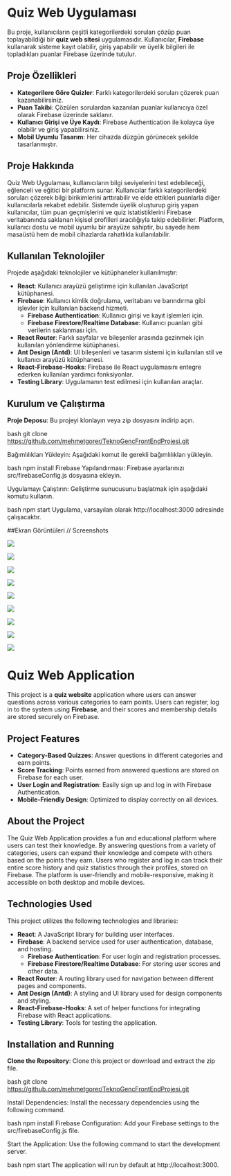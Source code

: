 # Quiz Web Uygulaması

Bu proje, kullanıcıların çeşitli kategorilerdeki soruları çözüp puan toplayabildiği bir **quiz web sitesi** uygulamasıdır. Kullanıcılar, **Firebase** kullanarak sisteme kayıt olabilir, giriş yapabilir ve üyelik bilgileri ile topladıkları puanlar Firebase üzerinde tutulur.

## Proje Özellikleri

- **Kategorilere Göre Quizler**: Farklı kategorilerdeki soruları çözerek puan kazanabilirsiniz.
- **Puan Takibi**: Çözülen sorulardan kazanılan puanlar kullanıcıya özel olarak Firebase üzerinde saklanır.
- **Kullanıcı Girişi ve Üye Kaydı**: Firebase Authentication ile kolayca üye olabilir ve giriş yapabilirsiniz.
- **Mobil Uyumlu Tasarım**: Her cihazda düzgün görünecek şekilde tasarlanmıştır.

## Proje Hakkında

Quiz Web Uygulaması, kullanıcıların bilgi seviyelerini test edebileceği, eğlenceli ve eğitici bir platform sunar. Kullanıcılar farklı kategorilerdeki soruları çözerek bilgi birikimlerini arttırabilir ve elde ettikleri puanlarla diğer kullanıcılarla rekabet edebilir. Sistemde üyelik oluşturup giriş yapan kullanıcılar, tüm puan geçmişlerini ve quiz istatistiklerini Firebase veritabanında saklanan kişisel profilleri aracılığıyla takip edebilirler. Platform, kullanıcı dostu ve mobil uyumlu bir arayüze sahiptir, bu sayede hem masaüstü hem de mobil cihazlarda rahatlıkla kullanılabilir.

## Kullanılan Teknolojiler

Projede aşağıdaki teknolojiler ve kütüphaneler kullanılmıştır:

- **React**: Kullanıcı arayüzü geliştirme için kullanılan JavaScript kütüphanesi.
- **Firebase**: Kullanıcı kimlik doğrulama, veritabanı ve barındırma gibi işlevler için kullanılan backend hizmeti.
  - **Firebase Authentication**: Kullanıcı girişi ve kayıt işlemleri için.
  - **Firebase Firestore/Realtime Database**: Kullanıcı puanları gibi verilerin saklanması için.
- **React Router**: Farklı sayfalar ve bileşenler arasında gezinmek için kullanılan yönlendirme kütüphanesi.
- **Ant Design (Antd)**: UI bileşenleri ve tasarım sistemi için kullanılan stil ve kullanıcı arayüzü kütüphanesi.
- **React-Firebase-Hooks**: Firebase ile React uygulamasını entegre ederken kullanılan yardımcı fonksiyonlar.
- **Testing Library**: Uygulamanın test edilmesi için kullanılan araçlar.

## Kurulum ve Çalıştırma

**Proje Deposu**: Bu projeyi klonlayın veya zip dosyasını indirip açın.

bash
git clone https://github.com/mehmetgorer/TeknoGencFrontEndProjesi.git

Bağımlılıkları Yükleyin: Aşağıdaki komut ile gerekli bağımlılıkları yükleyin.

bash
npm install
Firebase Yapılandırması: Firebase ayarlarınızı src/firebaseConfig.js dosyasına ekleyin.

Uygulamayı Çalıştırın: Geliştirme sunucusunu başlatmak için aşağıdaki komutu kullanın.

bash
npm start
Uygulama, varsayılan olarak http://localhost:3000 adresinde çalışacaktır.

##Ekran Görüntüleri // Screenshots


![](https://github.com/mehmetgorer/TeknoGencFrontEndProjesi/blob/main/FrontEndProjeScreenShots/Screenshot_1.png)

![](https://github.com/mehmetgorer/TeknoGencFrontEndProjesi/blob/main/FrontEndProjeScreenShots/Screenshot_2.png)

![](https://github.com/mehmetgorer/TeknoGencFrontEndProjesi/blob/main/FrontEndProjeScreenShots/Screenshot_3.png)

![](https://github.com/mehmetgorer/TeknoGencFrontEndProjesi/blob/main/FrontEndProjeScreenShots/Screenshot_4.png)

![](https://github.com/mehmetgorer/TeknoGencFrontEndProjesi/blob/main/FrontEndProjeScreenShots/Screenshot_5.png)

![](https://github.com/mehmetgorer/TeknoGencFrontEndProjesi/blob/main/FrontEndProjeScreenShots/Screenshot_6.png)

![](https://github.com/mehmetgorer/TeknoGencFrontEndProjesi/blob/main/FrontEndProjeScreenShots/Screenshot_7.png)

![](https://github.com/mehmetgorer/TeknoGencFrontEndProjesi/blob/main/FrontEndProjeScreenShots/Screenshot_8.png)

![](https://github.com/mehmetgorer/TeknoGencFrontEndProjesi/blob/main/FrontEndProjeScreenShots/Screenshot_9.png)


# Quiz Web Application

This project is a **quiz website** application where users can answer questions across various categories to earn points. Users can register, log in to the system using **Firebase**, and their scores and membership details are stored securely on Firebase.

## Project Features

- **Category-Based Quizzes**: Answer questions in different categories and earn points.
- **Score Tracking**: Points earned from answered questions are stored on Firebase for each user.
- **User Login and Registration**: Easily sign up and log in with Firebase Authentication.
- **Mobile-Friendly Design**: Optimized to display correctly on all devices.

## About the Project

The Quiz Web Application provides a fun and educational platform where users can test their knowledge. By answering questions from a variety of categories, users can expand their knowledge and compete with others based on the points they earn. Users who register and log in can track their entire score history and quiz statistics through their profiles, stored on Firebase. The platform is user-friendly and mobile-responsive, making it accessible on both desktop and mobile devices.

## Technologies Used

This project utilizes the following technologies and libraries:

- **React**: A JavaScript library for building user interfaces.
- **Firebase**: A backend service used for user authentication, database, and hosting.
  - **Firebase Authentication**: For user login and registration processes.
  - **Firebase Firestore/Realtime Database**: For storing user scores and other data.
- **React Router**: A routing library used for navigation between different pages and components.
- **Ant Design (Antd)**: A styling and UI library used for design components and styling.
- **React-Firebase-Hooks**: A set of helper functions for integrating Firebase with React applications.
- **Testing Library**: Tools for testing the application.
  
## Installation and Running

**Clone the Repository**: Clone this project or download and extract the zip file.

bash
git clone https://github.com/mehmetgorer/TeknoGencFrontEndProjesi.git


   Install Dependencies: Install the necessary dependencies using the following command.

bash
npm install
Firebase Configuration: Add your Firebase settings to the src/firebaseConfig.js file.

Start the Application: Use the following command to start the development server.

bash
npm start
The application will run by default at http://localhost:3000.
